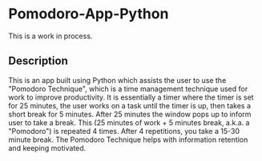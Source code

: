 # Pomodoro-App-Python
This is a work in process.

## Description
This is an app built using Python which assists the user to use the "Pomodoro Technique", which is a time management technique used for work to improve productivity. It is essentially a timer where the timer is set for 25 minutes, the user works on a task until the timer is up, then takes a short break for 5 minutes.  After 25 minutes the window pops up to inform user to take a break.  This (25 minutes of work + 5 minutes break, a.k.a. a "Pomodoro") is repeated 4 times.  After 4 repetitions, you take a 15-30 minute break.  The Pomodoro Technique helps with information retention and keeping motivated.